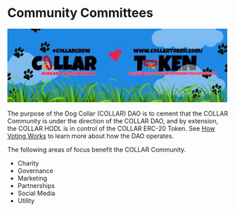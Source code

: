 # Community Committees

![](../../.gitbook/assets/1080x360.jpg)



The purpose of the Dog Collar \(COLLAR\) DAO is to cement that the COLLAR Community is under the direction of the COLLAR DAO, and by extension, the COLLAR HODL is in control of the COLLAR ERC-20 Token.  See [How Voting Works](how-voting-works.md) to learn more about how the DAO operates.

The following areas of focus benefit the COLLAR Community.

* Charity
* Governance
* Marketing
* Partnerships
* Social Media
* Utility

